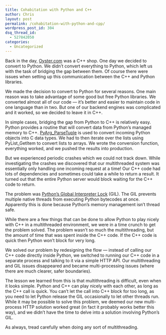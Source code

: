 ```yaml
---
title: Cohabitation with Python and C++
author: Chris
layout: post
permalink: /cohabitation-with-python-and-cpp/
wordpress_post_id: 304
dsq_thread_id:
  - 527842050
categories:
  - Uncategorized
---
```

Back in the day, [Oyster.com][1] was a C++ shop. One day we decided to convert to Python. We didn’t convert everything to Python, which left us with the task of bridging the gap between them. Of course there were issues when setting up this communication between the C++ and Python libraries.

We made the decision to convert to Python for several reasons. One main reason was to take advantage of some good but free Python libraries. We converted almost all of our code &#8212; it&#8217;s better and easier to maintain code in one language than in two. But one of our backend engines was complicated and it worked, so we decided to leave it in C++.

In simple cases, bridging the gap from Python to C++ is relatively easy. Python provides a routine that will convert data from Python’s managed memory to C++. [PyArg_ParseTuple][2] is used to convert incoming Python objects into C data types. We had to then iterate over the lists using PyList_GetItem to convert lists to arrays. We wrote the conversion function, everything worked, and we pushed the results into production.

But we experienced periodic crashes which we could not track down. While investigating the crashes we discovered that our multithreaded system was essentially only handling one incoming request at a time! Our C++ code had lots of dependencies and sometimes could take a while to return a result. It turned out that the entire Python server would block waiting for the C++ code to return.

The problem was [Python’s Global Interpreter Lock][3] (GIL). The GIL prevents multiple native threads from executing Python bytecodes at once. Apparently this is done because Python’s memory management isn’t thread safe.

While there are a few things that can be done to allow Python to play nicely with C++ in a multithreaded environment, we were in a time crunch to get the problem solved. The problem wasn’t so much the multithreading, but the amount of time that was spent inside the C++ code. If the C++ code is quick then Python won’t block for very long.

We solved our problem by redesigning the flow &#8212; instead of calling our C++ code directly inside Python, we switched to running our C++ code in a separate process and talking to it via a simple HTTP API. Our multithreading and GIL issues disappeared and became multi-processing issues (where there are much clearer, safer boundaries).

The lesson we learned from this is that multithreading is difficult, even when it looks simple. Python and C++ can play nicely with each other, as long as the C++ call is quick. You can’t let the call into C++ block for too long, as you need to let Python release the GIL occasionally to let other threads run. While it may be possible to solve this problem, we deemed our new multi-process HTTP solution worked great (in fact it probably works better this way), and we didn’t have the time to delve into a solution involving Python’s GIL.

As always, tread carefully when doing any sort of multithreading.

 [1]: http://www.oyster.com/
 [2]: http://docs.python.org/c-api/arg.html#PyArg_ParseTuple
 [3]: http://wiki.python.org/moin/GlobalInterpreterLock